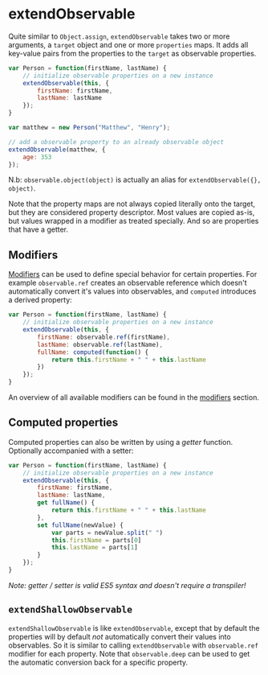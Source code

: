 # extendObservable

Quite similar to `Object.assign`, `extendObservable` takes two or more arguments, a `target` object and one or more `properties` maps.
It adds all key-value pairs from the properties to the `target` as observable properties.

```javascript
var Person = function(firstName, lastName) {
	// initialize observable properties on a new instance
	extendObservable(this, {
		firstName: firstName,
		lastName: lastName
	});
}

var matthew = new Person("Matthew", "Henry");

// add a observable property to an already observable object
extendObservable(matthew, {
	age: 353
});
```

N.b:  `observable.object(object)` is actually an alias for `extendObservable({}, object)`.

Note that the property maps are not always copied literally onto the target, but they are considered property descriptor.
Most values are copied as-is, but values wrapped in a modifier as treated specially. And so are properties that have a getter.

## Modifiers

[Modifiers](modifiers.md) can be used to define special behavior for certain properties.
For example `observable.ref` creates an observable reference which doesn't automatically convert it's values into observables, and `computed` introduces a derived property:

```javascript
var Person = function(firstName, lastName) {
	// initialize observable properties on a new instance
	extendObservable(this, {
		firstName: observable.ref(firstName),
		lastName: observable.ref(lastName),
		fullName: computed(function() {
			return this.firstName + " " + this.lastName
		})
	});
}
```

An overview of all available modifiers can be found in the [modifiers](modifiers.md) section.

## Computed properties

Computed properties can also be written by using a *getter* function. Optionally accompanied with a setter:

```javascript
var Person = function(firstName, lastName) {
	// initialize observable properties on a new instance
	extendObservable(this, {
		firstName: firstName,
		lastName: lastName,
		get fullName() {
			return this.firstName + " " + this.lastName
		},
		set fullName(newValue) {
			var parts = newValue.split(" ")
			this.firstName = parts[0]
			this.lastName = parts[1]
		}
	});
}
```

_Note: getter / setter is valid ES5 syntax and doesn't require a transpiler!_

## `extendShallowObservable`

`extendShallowObservable` is like `extendObservable`, except that by default the properties will by default *not* automatically convert their values into observables.
So it is similar to calling `extendObservable` with `observable.ref` modifier for each property.
Note that `observable.deep` can be used to get the automatic conversion back for a specific property.
